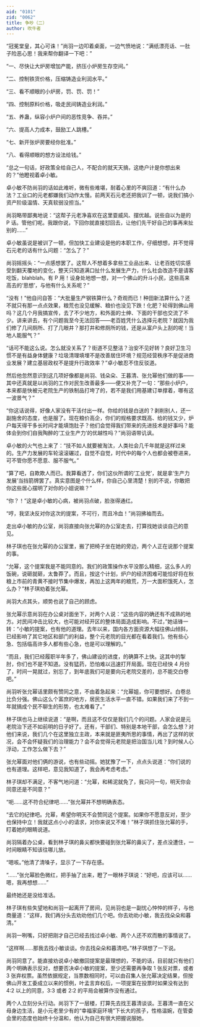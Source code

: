 ```yaml
---
aid: "0101"
zid: "0062"
title: 争吵（二）
author: 吹牛者
---
```


“冠冕堂皇，其心可诛！”尚羽一边叩着桌面，一边气愤地说：“满纸漂亮话、一肚子险恶心思！我来帮你翻译一下吧：”



“一、尽快让大炉房增加产能，挤压小炉房生存空间。”

“二、控制铁货价格，压缩铸造业利润水平。”

“三、看不顺眼的小炉房，罚、罚、罚！”

“四、控制原料价格，吸走民间铸造业利润。”

“五、养蛊，纵容小炉户间的恶性竞争、吞并。”

“六、提高人力成本，鼓励工人跳槽。”

“七、新开张炉房要经你批准。”

“八、看得顺眼的想方设法给钱。”



“总之一句话，好政策全给自己人，不配合的就天天搞，这绝户计是你想出来的？”他瞪视着卓小敏。



卓小敏不防尚羽的话如此难听，微有些难堪，耐着心里的不爽回道：“有什么办法？工业口的元老都嫌我们动作太慢。前两天石元老还把我训了一顿，说我们搞小资产阶级温情、天真软弱没担当。”



尚羽略带鄙夷地说：“这帮子元老净喜欢在这里耍威风、摆优越。说些自以为是的 P 话。管他们呢。我跟你说，下回你就直接怼回去，让他们先干好自己的事再来扯别的……”



卓小敏虽说是被训了一顿，但加快工业建设是他的本职工作，仔细想想，并不觉得石元老的话有什么问题：“怎么了？”



尚羽摇摇头：“一点感想罢了。这帮人不想着多拿些工业品出来、让老百姓切实感受到翻天覆地的变化，整天只知道满口扯什么发展生产力，什么社会改造不是请客吃饭，blahblah。有 P 用！设身处地想一想，对一个佛山的升斗小民，这些高来高去的‘思想’，与他有什么关系呢？”



“没有！”他自问自答：“大批量生产钢铁算什么？奇观而已！种田新法算什么？还不就只有那一点点效果，粮荒也没见缓解、粮价也没见下跌！化肥？轮得到佛山用吗？这几个月我搞宣传，去了不少地方，和外面的士绅、下面的干部也交流了不少。讲来讲去，有个问题我至今无法回答——老百姓凭什么选择元老院？就因为我们修了几间厕所、打了几眼井？那打井和修厕所的钱，还是从富户头上刮的呢！当地人能服气？”



“话可不能这么说。怎么就没关系了？街道不见整洁？治安不见好转？良好卫生习惯不是有益身体健康？垃圾清理填埋不是改善居住环境？规范经营秩序不是促进商业发展？建立基层政权不是提升行政效率？”卓小敏忍不住反驳道。



然后他忽然意识到这几项好像都是尚羽、钱朵朵、王暮清、张允幂他们做的事——其中还真就是以尚羽的工作对民生改善最多——便又补充了一句：“那些小炉户，本来都是快被元老院生产的铁制品打垮了的，若不是我们用基建订单撑着，哪有这一波景气？”



“你这话说得，好像人家没有干活付出一样。你给的钱是白送的？剥削别人，还一副施舍的态度，也是服了。现在粮价高企，你们的规格要求既高、给的钱又少，炉户每天得干多长时间才能填饱肚子？他们会觉得我们带来的先进技术是好事吗？能体会到你们自我陶醉的‘工业生产力’的优越性吗？”尚羽语带讥讽。





卓小敏的火气也上来了：“技不如人就要被淘汰，人类社会几千年就是这样过来的。生产力发展的车轮滚滚碾过，自觉不自觉，时代中的每个人也都会被卷进来，可不管你愿不愿意、服不服气。”



“算了吧，自欺欺人而已。我算看透了，你们这伙所谓的‘工业党’，就是拿‘生产力发展’当挡箭牌罢了。真实意图是个什么样，你自己心里清楚！别的不说，你敢把你这些居心摆明了对你的小妞说嘛？”



“你？！”这是卓小敏的心病，被尚羽点破，脸涨得通红。



“哼，我坚决反对你这次的提案，不可行，而且冷血！”尚羽拂袖而去。

走出卓小敏的办公室，尚羽直接向张允幂的办公室走去，打算找她谈谈自己的意见。



林子琪也在张允幂的办公室里，搬了把椅子坐在她的旁边，两个人正在说那个提案的事。



“允幂，这个提案我是不能同意的。我们的政策操作水平没那么精细，这么多人的饭碗，说砸就砸，太鲁莽了。而且，按这个计划，炉户的经济困难可能恰好将在秋粮上市前的青黄不接时节集中爆发，再加上这两年的粮荒，万一大面积饿死人，怎么办？”林子琪劝着张允幂。



尚羽大点其头，顺势也说了自己的顾虑。



张允幂示意尚羽在办公桌对面坐下，对两个人说：“这些内容的确还有不成熟的地方。对民间冲击比较大，也可能对经开区的整体局面造成影响。不过，”她话锋一转：“小敏的提案，也有他的道理。去年以来，国内各方面资源大幅往佛山倾斜，已经影响了其它地区和部门的利益，整个元老院的目光都在看着我们。他有些心急、包括临高许多人都有些心急，也是可以理解的。”



“而且，我们已经履职半年多了，佛山建设的进度，的确算不上快。这其中的掣肘，你们也不是不知道。没有猛药，恐怕难以迅速打开局面。现在已经快 4 月份了，时间一晃就过，别忘了，到年底我们可是要向元老院交差的，总不能交白卷吧。”



尚羽听张允幂话里颇有赞同之意，不由着急起来：“允幂姐，你可要想好。白卷总比负分强。佛山这么个富庶的地方，居民生活水平一直不错。如果我们来了不到一年就搞成个民不聊生的形势，也太难看了。”



林子琪也马上继续说道：“是啊，而且这不仅仅是我们几个的问题。人家会说是元老院治下还不如前明的日子好了。还有，干部们、特别是本地干部，会怎么想？对他们来说，我们几个在这里独立主政，本来就是匪夷所思的事情，再出了这样的状况，会不会怀疑我们的治理能力？会不会觉得元老院是把治国当儿戏？到时候人心浮动，工作怎么做下去？”



张允幂面对他们俩的游说，也有些动摇。她犹豫了一下，点点头说道：“你们说的也有道理。这样吧，意见我知道了，我会再考虑考虑。”



林子琪却不满足，不客气地问道：“允幂，和稀泥就免了，我只问一句，明天你会同意还是不同意？”



“呃……这不符合纪律吧……”张允幂并不想明确表态。



“去它的纪律吧。允幂，希望你明天不会赞同这个提案。如果你不愿意反对，至少也保持中立！我就这点小小的请求，对你来说又不难！”林子琪抓住张允幂的手，盯着她的眼睛说道。



尚羽隔着办公桌，看到林子琪的鼻尖都快要碰到张允幂的鼻尖了，差点没遭住，一时间眼睛不知该往哪儿放。



“嗯咳。”他清了清嗓子，显示了一下存在感。



“……”张允幂脸色微红，把手抽了出来，瞪了一眼林子琪说：“好吧，应该可以……嗯，我再想想……”



最终她还是没给准话。



林子琪有些失望地和尚羽一起离开了房间，见尚羽也是一副忧心忡忡的样子，与他商量道：“这样，我们再分头去劝劝他们几个吧。你去劝劝小敏，我去找朵朵和暮清。”



尚羽一咧嘴，只好把刚才自己已经去找过卓小敏、两个人还不欢而散的事情说了。



“这样啊……那我去找小敏谈谈。你去找朵朵和暮清吧。”林子琪想了一下说。



尚羽同意了。能直接劝说卓小敏撤回提案是最理想的，不能的话，目前就只有他们两个明确表示反对，想要否决卓小敏的提案，至少还需要再争取 1 张反对票，或者 3 张弃权票。虽然依据规定，当票数相同时，可以由召集人张允幂决定结果，但按佛山开发工委成立以来的惯例，叶孟言弃权后，一项提案在投票时如果没有达到 4:2 以上的同意，3:3 或者 2:2 的平局会被算作没有通过。



两个人立刻分头行动。尚羽下了一层楼，打算先去找王暮清谈谈。王暮清一直在父母身边生活，是小元老里少有的“幸福家庭环境”下长大的孩子，性格温婉，在管委会里的态度也始终十分温和，他认为自己有很大把握说服她。




